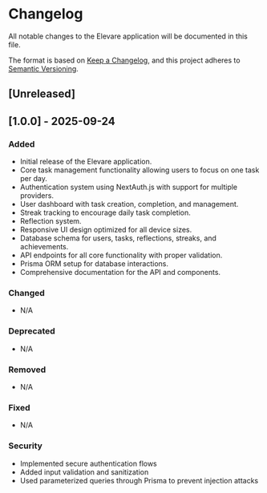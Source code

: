 # Changelog

All notable changes to the Elevare application will be documented in this file.

The format is based on [Keep a Changelog](https://keepachangelog.com/en/1.0.0/),
and this project adheres to [Semantic Versioning](https://semver.org/spec/v2.0.0.html).

## [Unreleased]

## [1.0.0] - 2025-09-24

### Added
- Initial release of the Elevare application.
- Core task management functionality allowing users to focus on one task per day.
- Authentication system using NextAuth.js with support for multiple providers.
- User dashboard with task creation, completion, and management.
- Streak tracking to encourage daily task completion.
- Reflection system.
- Responsive UI design optimized for all device sizes.
- Database schema for users, tasks, reflections, streaks, and achievements.
- API endpoints for all core functionality with proper validation.
- Prisma ORM setup for database interactions.
- Comprehensive documentation for the API and components.

### Changed
- N/A

### Deprecated
- N/A

### Removed
- N/A

### Fixed
- N/A

### Security
- Implemented secure authentication flows
- Added input validation and sanitization
- Used parameterized queries through Prisma to prevent injection attacks
